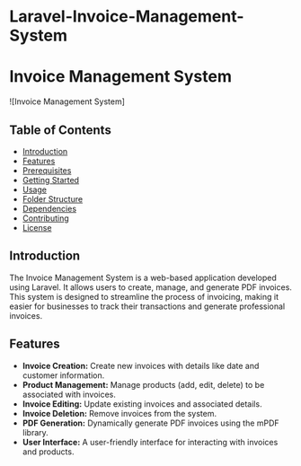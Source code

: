 # Laravel-Invoice-Management-System
# Invoice Management System

![Invoice Management System]

## Table of Contents
- [Introduction](#introduction)
- [Features](#features)
- [Prerequisites](#prerequisites)
- [Getting Started](#getting-started)
- [Usage](#usage)
- [Folder Structure](#folder-structure)
- [Dependencies](#dependencies)
- [Contributing](#contributing)
- [License](#license)

## Introduction

The Invoice Management System is a web-based application developed using Laravel. It allows users to create, manage, and generate PDF invoices. This system is designed to streamline the process of invoicing, making it easier for businesses to track their transactions and generate professional invoices.

## Features

- **Invoice Creation:** Create new invoices with details like date and customer information.
- **Product Management:** Manage products (add, edit, delete) to be associated with invoices.
- **Invoice Editing:** Update existing invoices and associated details.
- **Invoice Deletion:** Remove invoices from the system.
- **PDF Generation:** Dynamically generate PDF invoices using the mPDF library.
- **User Interface:** A user-friendly interface for interacting with invoices and products.




